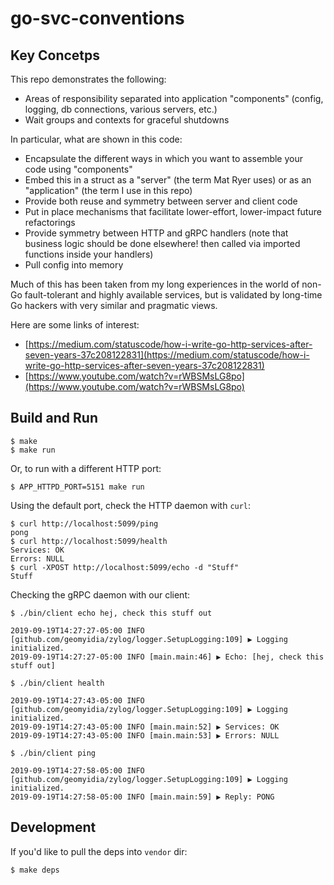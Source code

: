 # go-svc-conventions

## Key Concetps

This repo demonstrates the following:

* Areas of responsibility separated into application "components" (config, logging, db connections, various servers, etc.)
* Wait groups and contexts for graceful shutdowns

In particular, what are shown in this code:

* Encapsulate the different ways in which you want to assemble your code using "components"
* Embed this in a struct as a "server" (the term Mat Ryer uses) or as an "application" (the term I use in this repo)
* Provide both reuse and symmetry between server and client code
* Put in place mechanisms that facilitate lower-effort, lower-impact future refactorings
* Provide symmetry between HTTP and gRPC handlers (note that business logic should be done elsewhere! then called via imported functions inside your handlers)
* Pull config into memory

Much of this has been taken from my long experiences in the world of non-Go fault-tolerant and highly available services, but is validated by long-time Go hackers with very similar and pragmatic views.

Here are some links of interest:

* [https://medium.com/statuscode/how-i-write-go-http-services-after-seven-years-37c208122831](https://medium.com/statuscode/how-i-write-go-http-services-after-seven-years-37c208122831)
* [https://www.youtube.com/watch?v=rWBSMsLG8po](https://www.youtube.com/watch?v=rWBSMsLG8po)

## Build and Run

```shell
$ make
$ make run
```

Or, to run with a different HTTP port:

```shell
$ APP_HTTPD_PORT=5151 make run 
```

Using the default port, check the HTTP daemon with `curl`:

```shell
$ curl http://localhost:5099/ping
pong
$ curl http://localhost:5099/health
Services: OK
Errors: NULL
$ curl -XPOST http://localhost:5099/echo -d "Stuff"
Stuff
```

Checking the gRPC daemon with our client:

```shell
$ ./bin/client echo hej, check this stuff out
```
```
2019-09-19T14:27:27-05:00 INFO [github.com/geomyidia/zylog/logger.SetupLogging:109] ▶ Logging initialized.
2019-09-19T14:27:27-05:00 INFO [main.main:46] ▶ Echo: [hej, check this stuff out]
```
```shell
$ ./bin/client health
```
```
2019-09-19T14:27:43-05:00 INFO [github.com/geomyidia/zylog/logger.SetupLogging:109] ▶ Logging initialized.
2019-09-19T14:27:43-05:00 INFO [main.main:52] ▶ Services: OK
2019-09-19T14:27:43-05:00 INFO [main.main:53] ▶ Errors: NULL
```
```shell
$ ./bin/client ping
```
```
2019-09-19T14:27:58-05:00 INFO [github.com/geomyidia/zylog/logger.SetupLogging:109] ▶ Logging initialized.
2019-09-19T14:27:58-05:00 INFO [main.main:59] ▶ Reply: PONG
```

## Development

If you'd like to pull the deps into `vendor` dir:

```shell
$ make deps
```
